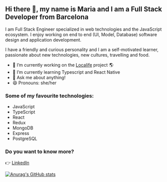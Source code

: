 

## Hi there 👋, my name is Maria and I am a Full Stack Developer from Barcelona

I am Full Stack Engineer specialized in web technologies and the JavaScript ecosystem. I enjoy working on end to end (UI, Model, Database) software design and application development.

I have a friendly and curious personality and I am a self-motivated learner, passionate about new technologies, new cultures, travelling and food.


- 🔭 I’m currently working on the [Localife](https://github.com/geuxor/localife-frontend) project :earth_americas:
- 🌱 I’m currently learning Typescript and React Native
- 💬 Ask me about anything!
- 😄 Pronouns: she/her


### Some of my favourite technologies:
- JavaScript
- TypeScript
- React
- Redux
- MongoDB
- Express
- PostgreSQL

### Do you want to know more?

👉 [LinkedIn](https://www.linkedin.com/in/maria-pallares/)

[![Anurag's GitHub stats](https://github-readme-stats.vercel.app/api?username=mpallares&theme=tokyonight&show_icons=true)](https://github.com/anuraghazra/github-readme-stats)

